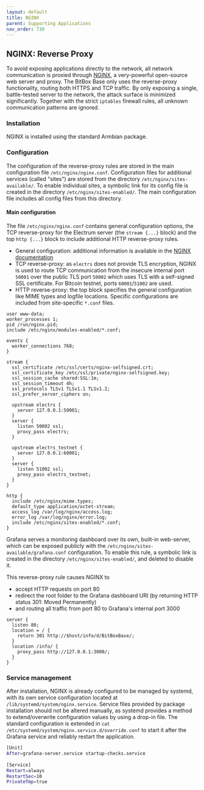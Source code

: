 ```yaml
---
layout: default
title: NGINX
parent: Supporting Applications
nav_order: 730
---
```

## NGINX: Reverse Proxy

To avoid exposing applications directly to the network, all network communication is proxied through [NGINX](https://www.nginx.com/), a very-powerful open-source web server and proxy.
The BitBox Base only uses the reverse-proxy functionality, routing both HTTPS and TCP traffic.
By only exposing a single, battle-tested server to the network, the attack surface is minimized significantly.
Together with the strict `iptables` firewall rules, all unknown communication patterns are ignored.

### Installation

NGINX is installed using the standard Armbian package.

### Configuration

The configuration of the reverse-proxy rules are stored in the main configuration file `/etc/nginx/nginx.conf`.
Configuration files for additional services (called "sites") are stored  from the directory `/etc/nginx/sites-available/`.
To enable individual sites, a symbolic link for its config file is created in the directory `/etc/nginx/sites-enabled/`.
The main configuration file includes all config files from this directory.

#### Main configuration
The file `/etc/nginx/nginx.conf` contains general configuration options, the TCP reverse-proxy for the Electrum server (the `stream {...}` block) and the top `http {...}` block to include additional HTTP reverse-proxy rules.

* General configuration: additional information is available in the [NGINX documentation](https://nginx.org/en/docs/ngx_core_module.html)
* TCP reverse-proxy: as `electrs` does not provide TLS encryption, NGINX is used to route TCP communication from the insecure internal port `50001` over the public TLS port `50002` which uses TLS with a self-signed SSL certificate.
  For Bitcoin testnet, ports `60001`/`51002` are used.
* HTTP reverse-proxy: the top block specifies the general configuration like MIME types and logfile locations. 
  Specific configurations are included from site-specific `*.conf` files.

```nginx
user www-data;
worker_processes 1;
pid /run/nginx.pid;
include /etc/nginx/modules-enabled/*.conf;

events {
  worker_connections 768;
}

stream {
  ssl_certificate /etc/ssl/certs/nginx-selfsigned.crt;
  ssl_certificate_key /etc/ssl/private/nginx-selfsigned.key;
  ssl_session_cache shared:SSL:1m;
  ssl_session_timeout 4h;
  ssl_protocols TLSv1 TLSv1.1 TLSv1.2;
  ssl_prefer_server_ciphers on;

  upstream electrs {
    server 127.0.0.1:50001;
  }
  server {
    listen 50002 ssl;
    proxy_pass electrs;
  }

  upstream electrs_testnet {
    server 127.0.0.1:60001;
  }
  server {
    listen 51002 ssl;
    proxy_pass electrs_testnet;
  }
}

http {
  include /etc/nginx/mime.types;
  default_type application/octet-stream;
  access_log /var/log/nginx/access.log;
  error_log /var/log/nginx/error.log;
  include /etc/nginx/sites-enabled/*.conf;
}
```

Grafana serves a monitoring dashboard over its own, built-in web-server, which can be exposed publicly with the `/etc/nginx/sites-available/grafana.conf` configuration.
To enable this rule, a symbolic link is created in the directory `/etc/nginx/sites-enabled/`, and deleted to disable it.

This reverse-proxy rule causes NGINX to

* accept HTTP requests on port 80
* redirect the root folder to the Grafana dashboard URI (by returning HTTP status 301: Moved Permanently)
* and routing all traffic from port 80 to Grafana's internal port 3000

```nginx
server {
  listen 80;
  location = / {
    return 301 http://$host/info/d/BitBoxBase/;
  }
  location /info/ {
    proxy_pass http://127.0.0.1:3000/;
  }
}
```

### Service management

After installation, NGINX is already configured to be managed by systemd, with its own service configuration located at `/lib/systemd/system/nginx.service`.
Service files provided by package installation should not be altered manually, as systemd provides a method to extend/overwrite configuration values by using a drop-in file.
The standard configuration is extended in `cat /etc/systemd/system/nginx.service.d/override.conf` to start it after the Grafana service and reliably restart the application.

```bash
[Unit]
After=grafana-server.service startup-checks.service
 
[Service]
Restart=always
RestartSec=10
PrivateTmp=true
```
